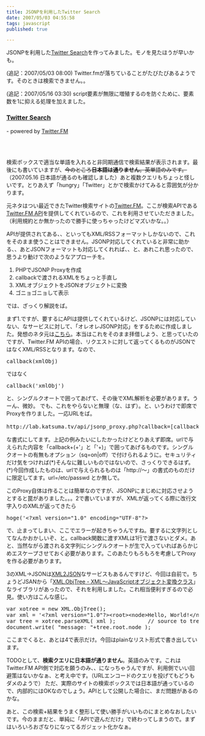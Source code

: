 ```yaml
---
title: JSONPを利用したTwitter Search
date: 2007/05/03 04:55:58
tags: javascript
published: true

---
```


<p>JSONPを利用した<a href="http://lab.katsuma.tv/twitter_search/">Twitter Search</a>を作ってみました。モノを見たほうが早いかも。</p>

<p>(追記：2007/05/03 08:00) Twitter.fmが落ちていることがたびたびあるようです。そのときは検索できません。。</p>
<p>(追記：2007/05/16 03:30) script要素が無限に増殖するのを防ぐために、要素数を1に抑える処理を加えました。</p>


<h3>
<a href="http://lab.katsuma.tv/twitter_search/">Twitter Search</a>
</h3>
<p>- powered by <a href="http://twitter.fm/">Twitter.FM</a></p>
<br /><br />

<p>検索ボックスで適当な単語を入れると非同期通信で検索結果が表示されます。最後にも書いていますが、<del>今のところ<strong>日本語は通りません</strong>。英単語のみです。</del>（2007.05.16 日本語が通るのも確認しました）あと複数クエリもちょっと怪しいです。とりあえず「hungry」「Twitter」とかで検索かけてみると雰囲気が分かります。</p>

<p>元ネタはつい最近できたTwitter検索サイトの<a href="http://twitter.fm/">Twitter.FM</a>。ここが検索APIである<a href="http://twitter.fm/api/">Twitter.FM API</a>を提供してくれているので、これを利用させていただきました。（利用規約とか無かったので勝手に使っちゃったけどマズいかな。。）</p>

<p>APIが提供されてある、、といってもXML/RSSフォーマットしかないので、これをそのまま使うことはできません。JSONP対応してくれていると非常に助かる、、あとJSONフォーマットも対応してくれれば、、と、あれこれ思ったので、思うより動けで次のようなアプローチを。</p>

<p>
<ol>
<li>PHPでJSONP Proxyを作成</li>
<li>callbackで渡されるXMLをちょっと手直し</li>
<li>XMLオブジェクトをJSONオブジェクトに変換</li>
<li>ゴニョゴニョして表示</li>
</ol>
</p>

<p>では、ざっくり解説をば。</p>

<p>
まず1.ですが、要するにAPIは提供してくれているけど、JSONPには対応していない、なサービスに対して、「オレオレJSONP対応」をするために作成しました。発想のネタ元は<a href="http://d.hatena.ne.jp/aql/20060825/1156504899">こちら</a>。本当はこれをそのまま拝借しよう、と思っていたのですが、Twitter.FM APIの場合、リクエストに対して返ってくるものがJSONではなくXML/RSSとなります。なので、
</p>

<p>
<pre>callback(xmlObj)</pre>
</p>

<p>ではなく</p>

<p>
<pre>callback('xmlObj')</pre>
</p>

<p>と、シングルクオートで囲ってあげて、その後でXML解析を必要があります。うーん、微妙。
でも、これをやらないと無理（な、はず）。と、いうわけで即席でProxyを作りました。一応URLをば。</p>

<p>
<pre>
http://lab.katsuma.tv/api/jsonp_proxy.php?callback=[callback関数名]&url=[URLEncodeされたURL]&sq=[on|off]
</pre>
</p>

<p>な書式にしてます。上記の例みたいにしたかったけどとりあえず即席。urlで与えられた内容を「callback+(+'」と「'+)」で囲ってあげるものです。シングルクオートの有無もオプション（sq=on|off）で付けられるように。セキュリティだけ気をつければ(*)そんなに難しいものではないので、さっくりできるはず。<br />(*)今回作成したものは、urlで与えられるものは「http://～」の書式のものだけに限定してます。url=/etc/passwd とか無しで。</p>

<p>このProxy自体は作ることは簡単なのですが、JSONPにまじめに対応させようとすると罠がありました。。。2で書いていますが、XMLが返ってくる際に改行文字入りのXMLが返ってきたら</p>

<p>
<pre>
hoge('&lt;?xml version="1.0" encoding="UTF-8"?&gt;
</pre>
</p>

<p>で、止まってしまい、ここでエラーが起きちゃうんですね。要するに文字列としてなんかおかしいぞ、と。callback関数に渡すXMLは1行で渡さないとダメ。あと、当然ながら渡される文字列にシングルクオートが生で入っていればあらかじめエスケープさせておく必要があります。このあたりもろもろを考慮してProxyを作る必要があります。</p>

<p>3のXML→JSONは<a href="http://www.drk7.jp/MT/archives/001011.html">XML2JSON</a>なサービスもあるんですけど、今回は自前で。ちょうどJSANから「<a href="http://www.kawa.net/works/js/xml/objtree.html">XML.ObjTree - XML～JavaScriptオブジェクト変換クラス</a>」なライブラリがあったので、それを利用しました。これ相当便利すぎるので必見。使い方はこんな感じ。</p>

<p><pre>
var xotree = new XML.ObjTree();
var xml = '&lt;?xml version="1.0"?&gt;&lt;root&gt;&lt;node&gt;Hello, World!&lt;/node&gt;&lt;/root&gt;';
var tree = xotree.parseXML( xml );       	// source to tree
document.write( "message: "+tree.root.node );
</pre></p>

<p>ここまでくると、あとは4で表示だけ。今回はplainなリスト形式で書き出しています。</p>

<p>TODOとして、<strong>検索クエリに日本語が通りません</strong>。英語のみです。これはTwitter.FM API側で対応を願うのみ、、になっちゃうんですが、利用側でいい回避策はないかなぁ、と考え中です。（URLエンコードのクエリを投げてもどうもダメのようで）
ただ、実際のサイトの検索ボックスでは日本語が通っているので、内部的にはOKなのでしょう。APIとして公開した場合に、まだ問題があるのかな。</p>

<p>あと、この検索+結果をうまく整形して使い勝手がいいものにまとめなおしたいです。今のままだと、単純に「APIで遊んだだけ」で終わってしまうので。まずはいろいろおざなりになってるガジェット化かなぁ。</p>

